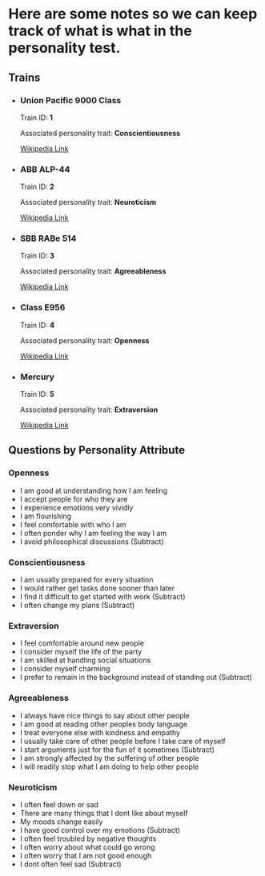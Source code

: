# Here are some notes so we can keep track of what is what in the personality test.

## Trains 

- ### Union Pacific 9000 Class
  Train ID: **1**

  Associated personality trait: **Conscientiousness**

  [Wikipedia Link](https://en.wikipedia.org/wiki/Union_Pacific_9000_Class)

- ### ABB ALP-44
  Train ID: **2**

  Associated personality trait: **Neuroticism**

  [Wikipedia Link](https://en.wikipedia.org/wiki/ABB_ALP-44)

- ### SBB RABe 514
  Train ID: **3**

  Associated personality trait: **Agreeableness**

  [Wikipedia Link](https://en.wikipedia.org/wiki/SBB_RABe_514)

- ### Class E956
  Train ID: **4**

  Associated personality trait: **Openness**

  [Wikipedia Link](https://en.wikipedia.org/wiki/ALFA-X)

- ### Mercury
  Train ID: **5**

  Associated personality trait: **Extraversion**

  [Wikipedia Link](https://en.wikipedia.org/wiki/Mercury_(train))

## Questions by Personality Attribute

### Openness
- I am good at understanding how I am feeling
- I accept people for who they are
- I experience emotions very vividly
- I am flourishing
- I feel comfortable with who I am
- I often ponder why I am feeling the way I am
- I avoid philosophical discussions (Subtract)

### Conscientiousness
- I am usually prepared for every situation
- I would rather get tasks done sooner than later
- I find it difficult to get started with work (Subtract)
- I often change my plans (Subtract)

### Extraversion
- I feel comfortable around new people
- I consider myself the life of the party
- I am skilled at handling social situations
- I consider myself charming
- I prefer to remain in the background instead of standing out (Subtract)

### Agreeableness
- I always have nice things to say about other people
- I am good at reading other peoples body language
- I treat everyone else with kindness and empathy
- I usually take care of other people before I take care of myself
- I start arguments just for the fun of it sometimes (Subtract)
- I am strongly affected by the suffering of other people
- I will readily stop what I am doing to help other people

### Neuroticism
- I often feel down or sad
- There are many things that I dont like about myself
- My moods change easily
- I have good control over my emotions (Subtract)
- I often feel troubled by negative thoughts
- I often worry about what could go wrong
- I often worry that I am not good enough
- I dont often feel sad (Subtract)
